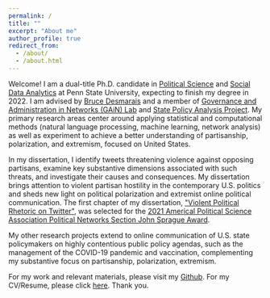 ```yaml
---
permalink: /
title: ""
excerpt: "About me"
author_profile: true
redirect_from: 
  - /about/
  - /about.html
---
```


Welcome! I am a dual-title Ph.D. candidate in [Political Science](https://polisci.la.psu.edu) and [Social Data Analytics](https://soda.la.psu.edu) at Penn State University, expecting to finish my degree in 2022. I am advised by [Bruce Desmarais](http://brucedesmarais.com) and a member of [Governance and Administration in Networks (GAiN) Lab](http://brucedesmarais.com/lab.html) and [State Policy Analysis Project](https://sites.psu.edu/spap/). My primary research areas center around applying statistical and computational methods (natural language processing, machine learning, network analysis) as well as experiment to achieve a better understanding of partisanship, polarization, and extremism, focused on United States. 

In my dissertation, I identify tweets threatening violence against opposing partisans, examine key substantive dimensions associated with such threats, and investigate their causes and consequences. My dissertation brings attention to violent partisan hostility in the contemporary U.S. politics and sheds new light on political polarization and extremist online political communication. The first chapter of my dissertation, ["Violent Political Rhetoric on Twitter"](https://taegyoon-kim.github.io/research/), was selected for the [2021 Americal Political Science Association Political Networks Section John Sprague Award](https://www.apsanet.org/STAFF/Membership-Workspace/Organized-Sections/Organized-Section-Awards/Organized-Section-Awards/Section-41).

My other research projects extend to online communication of U.S. state policymakers on highly contentious public policy agendas, such as the management of the COVID-19 pandemic and vaccination, complementing my substantive focus on partisanship, polarization, extremism.

For my work and relevant materials, please visit my [Github](https://github.com/taegyoon-kim). For my CV/Resume, please click [here](https://taegyoon-kim.github.io/files/resume_20210602.pdf). Thank you.



